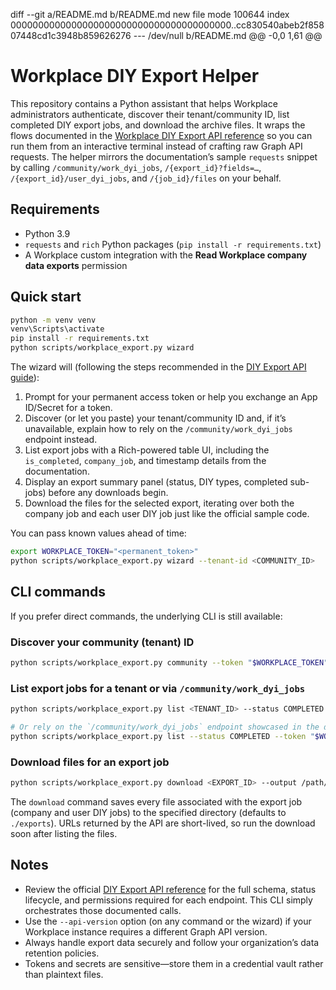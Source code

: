 diff --git a/README.md b/README.md
new file mode 100644
index 0000000000000000000000000000000000000000..cc830540abeb2f85807448cd1c3948b859626276
--- /dev/null
 b/README.md
@@ -0,0 1,61 @@
# Workplace DIY Export Helper

This repository contains a Python assistant that helps Workplace administrators authenticate, discover their tenant/community ID, list completed DIY export jobs, and download the archive files. It wraps the flows documented in the [Workplace DIY Export API reference](https://developers.facebook.com/docs/workplace/reference/graph-api/dyi-export) so you can run them from an interactive terminal instead of crafting raw Graph API requests. The helper mirrors the documentation’s sample `requests` snippet by calling `/community/work_dyi_jobs`, `/{export_id}?fields=…`, `/{export_id}/user_dyi_jobs`, and `/{job_id}/files` on your behalf.

## Requirements
- Python 3.9
- `requests` and `rich` Python packages (`pip install -r requirements.txt`)
- A Workplace custom integration with the **Read Workplace company data exports** permission

## Quick start

```bash
python -m venv venv
venv\Scripts\activate
pip install -r requirements.txt
python scripts/workplace_export.py wizard
```

The wizard will (following the steps recommended in the [DIY Export API guide](https://developers.facebook.com/docs/workplace/reference/graph-api/dyi-export)):
1. Prompt for your permanent access token or help you exchange an App ID/Secret for a token.
2. Discover (or let you paste) your tenant/community ID and, if it’s unavailable, explain how to rely on the `/community/work_dyi_jobs`
   endpoint instead.
3. List export jobs with a Rich-powered table UI, including the `is_completed`, `company_job`, and timestamp details from the documentation.
4. Display an export summary panel (status, DIY types, completed sub-jobs) before any downloads begin.
5. Download the files for the selected export, iterating over both the company job and each user DIY job just like the official sample code.

You can pass known values ahead of time:

```bash
export WORKPLACE_TOKEN="<permanent_token>"
python scripts/workplace_export.py wizard --tenant-id <COMMUNITY_ID>
```

## CLI commands
If you prefer direct commands, the underlying CLI is still available:

### Discover your community (tenant) ID
```bash
python scripts/workplace_export.py community --token "$WORKPLACE_TOKEN"
```

### List export jobs for a tenant or via `/community/work_dyi_jobs`
```bash
python scripts/workplace_export.py list <TENANT_ID> --status COMPLETED --token "$WORKPLACE_TOKEN"

# Or rely on the `/community/work_dyi_jobs` endpoint showcased in the documentation
python scripts/workplace_export.py list --status COMPLETED --token "$WORKPLACE_TOKEN"
```

### Download files for an export job
```bash
python scripts/workplace_export.py download <EXPORT_ID> --output /path/to/archive --token "$WORKPLACE_TOKEN"
```

The `download` command saves every file associated with the export job (company and user DIY jobs) to the specified directory (defaults to `./exports`). URLs returned by the API are short-lived, so run the download soon after listing the files.

## Notes
- Review the official [DIY Export API reference](https://developers.facebook.com/docs/workplace/reference/graph-api/dyi-export) for the full schema, status lifecycle, and permissions required for each endpoint. This CLI simply orchestrates those documented calls.
- Use the `--api-version` option (on any command or the wizard) if your Workplace instance requires a different Graph API version.
- Always handle export data securely and follow your organization’s data retention policies.
- Tokens and secrets are sensitive—store them in a credential vault rather than plaintext files.
